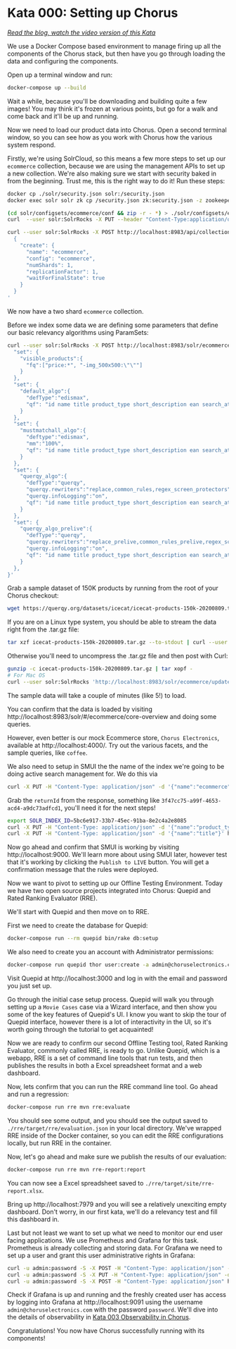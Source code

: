 # Kata 000: Setting up Chorus

<i><a href="https://opensourceconnections.com/blog/2020/07/20/how-does-pete-the-e-commerce-search-engine-product-manager-build-a-web-shop/" target="_BLANK">Read the blog, watch the video version of this Kata</a></i>

We use a Docker Compose based environment to manage firing up all the components of the Chorus stack, but then have you go through loading the data and configuring the components.

Open up a terminal window and run:

```sh
docker-compose up --build
```

Wait a while, because you'll be downloading and building quite a few images!  You may think it's frozen at various points, but go for a walk and come back and it'll be up and running.

Now we need to load our product data into Chorus.  Open a second terminal window, so you can see how as you work with Chorus how the various system respond.  

Firstly, we're using SolrCloud, so this means a few more steps to set up our `ecommerce` collection, because we are using the management APIs to set up a new collection.  We're also making sure we start with security baked in from the beginning.  Trust me, this is the right way to do it!  Run these steps:

```sh
docker cp ./solr/security.json solr:/security.json
docker exec solr solr zk cp /security.json zk:security.json -z zookeeper:2181

(cd solr/configsets/ecommerce/conf && zip -r - *) > ./solr/configsets/ecommerce.zip
curl  --user solr:SolrRocks -X PUT --header "Content-Type:application/octet-stream" --data-binary @./solr/configsets/ecommerce.zip "http://localhost:8983/api/cluster/configs/ecommerce"

curl --user solr:SolrRocks -X POST http://localhost:8983/api/collections -H 'Content-Type: application/json' -d'
  {
    "create": {
      "name": "ecommerce",
      "config": "ecommerce",
      "numShards": 1,
      "replicationFactor": 1,
      "waitForFinalState": true
    }
  }
'
```

We now have a two shard `ecommerce` collection.

Before we index some data we are defining some parameters that define our basic relevancy algorithms using ParamSets:

```sh
curl --user solr:SolrRocks -X POST http://localhost:8983/solr/ecommerce/config/params -H 'Content-type:application/json'  -d '{
  "set": {
    "visible_products":{
      "fq":["price:*", "-img_500x500:\"\""]
    }
  },
  "set": {
    "default_algo":{
      "defType":"edismax",
      "qf": "id name title product_type short_description ean search_attributes"
    }
  },
  "set": {
    "mustmatchall_algo":{
      "deftype":"edismax",
      "mm":"100%",
      "qf": "id name title product_type short_description ean search_attributes"
    }
  },
  "set": {
    "querqy_algo":{
      "defType":"querqy",
      "querqy.rewriters":"replace,common_rules,regex_screen_protectors",
      "querqy.infoLogging":"on",
      "qf": "id name title product_type short_description ean search_attributes"
    }
  },
  "set": {
    "querqy_algo_prelive":{
      "defType":"querqy",
      "querqy.rewriters":"replace_prelive,common_rules_prelive,regex_screen_protectors",
      "querqy.infoLogging":"on",
      "qf": "id name title product_type short_description ean search_attributes"
    }
  },
}'
```

Grab a sample dataset of 150K products by running from the root of your Chorus checkout:

```sh
wget https://querqy.org/datasets/icecat/icecat-products-150k-20200809.tar.gz
```

If you are on a Linux type system, you should be able to stream the data right from the .tar.gz file:

```sh
tar xzf icecat-products-150k-20200809.tar.gz --to-stdout | curl --user solr:SolrRocks 'http://localhost:8983/solr/ecommerce/update?commit=true' --data-binary @- -H 'Content-type:application/json'
```

Otherwise you'll need to uncompress the .tar.gz file and then post with Curl:
  
```sh
gunzip -c icecat-products-150k-20200809.tar.gz | tar xopf - 
# For Mac OS
curl --user solr:SolrRocks 'http://localhost:8983/solr/ecommerce/update?commit=true' --data-binary @icecat-products-150k-20200809.json -H 'Content-type:application/json'
```

The sample data will take a couple of minutes (like 5!) to load.

You can confirm that the data is loaded by visiting http://localhost:8983/solr/#/ecommerce/core-overview and doing some queries.

However, even better is our mock Ecommerce store, `Chorus Electronics`, available at http://localhost:4000/.  Try out the various facets, and the sample queries, like `coffee`.   

We also need to setup in SMUI the the name of the index we're going to be doing active search management for.  We do this via

```sh
curl -X PUT -H "Content-Type: application/json" -d '{"name":"ecommerce", "description":"Ecommerce Demo"}' http://localhost:9000/api/v1/solr-index
```

Grab the `returnId` from the response, something like `3f47cc75-a99f-4653-acd4-a9dc73adfcd1`, you'll need it for the next steps!
  
```sh
export SOLR_INDEX_ID=5bc6e917-33b7-45ec-91ba-8e2c4a2e8085
curl -X PUT -H "Content-Type: application/json" -d '{"name":"product_type"}' http://localhost:9000/api/v1/${SOLR_INDEX_ID}/suggested-solr-field
curl -X PUT -H "Content-Type: application/json" -d '{"name":"title"}' http://localhost:9000/api/v1/${SOLR_INDEX_ID}/suggested-solr-field
```

Now go ahead and confirm that SMUI is working by visiting http://localhost:9000.  We'll learn more about using SMUI later, however test that it's working by clicking the `Publish to LIVE` button.  You will get a confirmation message that the rules were deployed.


Now we want to pivot to setting up our Offline Testing Environment.  Today we have two open source projects integrated into Chorus: Quepid and Rated Ranking Evaluator (RRE).

We'll start with Quepid and then move on to RRE.

First we need to create the database for Quepid:
 
```sh
docker-compose run --rm quepid bin/rake db:setup
```

We also need to create you an account with Administrator permissions:

```sh
docker-compose run quepid thor user:create -a admin@choruselectronics.com "Chorus Admin" password
```

Visit Quepid at http://localhost:3000 and log in with the email and password you just set up.

Go through the initial case setup process.  Quepid will walk you through setting up a `Movie Cases` case via a Wizard interface, and then show you some of the key features of Quepid's UI.  I know you want to skip the tour of Quepid interface, however there is a lot of interactivity in the UI, so it's worth going through the tutorial to get acquainted!

Now we are ready to confirm our second Offline Testing tool, Rated Ranking Evaluator, commonly called RRE, is ready to go.  Unlike Quepid, which is a webapp, RRE is a set of command line tools that run tests, and then publishes the results in both a Excel spreadsheet format and a web dashboard.   

Now, lets confirm that you can run the RRE command line tool.  Go ahead and run a regression:  
    
```sh
docker-compose run rre mvn rre:evaluate
```

You should see some output, and you should see the output saved to `./rre/target/rre/evaluation.json` in your local directory.  We've wrapped RRE inside of the Docker container, so you can edit the RRE configurations locally, but run RRE in the container.

Now, let's go ahead and make sure we publish the results of our evaluation:
            
```sh
docker-compose run rre mvn rre-report:report
```

You can now see a Excel spreadsheet saved to `./rre/target/site/rre-report.xlsx`.  

Bring up http://localhost:7979 and you will see a relatively unexciting empty dashboard.  Don't worry, in our first kata, we'll do a relevancy test and fill this dashboard in.

Last but not least we want to set up what we need to monitor our end user facing applications. We use Prometheus and Grafana for this task. Prometheus is already collecting and storing data. For Grafana we need to set up a user and grant this user administrative rights in Grafana:

```sh
curl -u admin:password -S -X POST -H "Content-Type: application/json" -d '{"email":"admin@choruselectronics.com", "name":"Chorus Admin", "role":"admin", "login":"admin@choruselectronics.com", "password":"password", "theme":"light"}' http://localhost:9091/api/admin/users
curl -u admin:password -S -X PUT -H "Content-Type: application/json" -d '{"isGrafanaAdmin": true}' http://localhost:9091/api/admin/users/2/permissions
curl -u admin:password -S -X POST -H "Content-Type: application/json" http://localhost:9091/api/users/2/using/1
```

Check if Grafana is up and running and the freshly created user has access by logging into Grafana at http://localhost:9091 using the username `admin@choruselectronics.com` with the password `password`. We'll dive into the details of observability in [Kata 003 Observability in Chorus](katas/003_observability_in_chorus.md).

Congratulations! You now have Chorus successfully running with its components!
